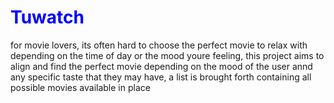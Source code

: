 <h1 style="color: blue;">Tuwatch</h1>
<p> for movie lovers, its often hard to choose the perfect movie to relax with depending on the time of day or the mood youre feeling, this project aims to align and find the perfect movie depending on the mood of the user annd any specific taste that they may have, a list is brought forth containing all possible movies available in place</p>

